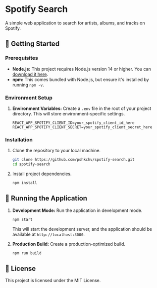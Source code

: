 # Spotify Search

A simple web application to search for artists, albums, and tracks on Spotify.

## 🚀 Getting Started

### Prerequisites

- **Node.js:** This project requires Node.js version 14 or higher. You can [download it here](https://nodejs.org/).
- **npm:** This comes bundled with Node.js, but ensure it's installed by running `npm -v`.

### Environment Setup

1. **Environment Variables:** Create a `.env` file in the root of your project directory. This will store environment-specific settings.

    ```plaintext
    REACT_APP_SPOTIFY_CLIENT_ID=your_spotify_client_id_here
    REACT_APP_SPOTIFY_CLIENT_SECRET=your_spotify_client_secret_here
    ```

### Installation

1. Clone the repository to your local machine.

    ```bash
    git clone https://github.com/pshkchv/spotify-search.git
    cd spotify-search
    ```

2. Install project dependencies.

    ```bash
    npm install
    ```

## 🏃 Running the Application

1. **Development Mode:** Run the application in development mode.

    ```bash
    npm start
    ```

    This will start the development server, and the application should be available at `http://localhost:3000`.

2. **Production Build:** Create a production-optimized build.

    ```bash
    npm run build
    ```

## 📜 License

This project is licensed under the MIT License.

